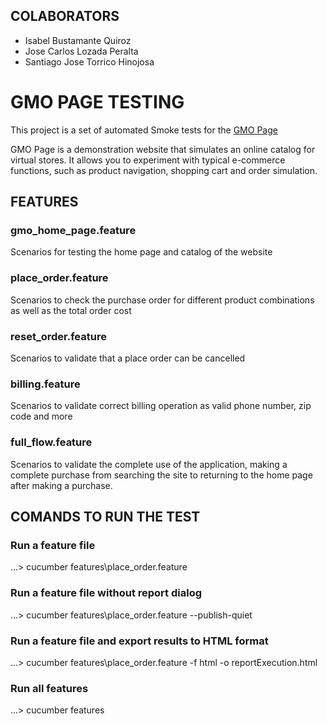 ## COLABORATORS
* Isabel Bustamante Quiroz
* Jose Carlos Lozada Peralta
* Santiago Jose Torrico Hinojosa 

# GMO PAGE TESTING
This project is a set of automated Smoke tests for the <a href=https://demo.borland.com/gmopost/>GMO Page</a>

GMO Page is a demonstration website that simulates an online catalog for virtual stores. It allows you to experiment with typical e-commerce functions, such as product navigation, shopping cart and order simulation.
## FEATURES
### gmo_home_page.feature
Scenarios for testing the home page and catalog of the website

### place_order.feature
Scenarios to check the purchase order for different product combinations as well as the total order cost
### reset_order.feature
Scenarios to validate that a place order can be cancelled
### billing.feature
Scenarios to validate correct billing operation as valid phone number, zip code and more
### full_flow.feature
Scenarios to validate the complete use of the application, making a complete purchase from searching the site to returning to the home page after making a purchase.

## COMANDS TO RUN THE TEST
### Run a feature file
...> cucumber features\place_order.feature

### Run a feature file without report dialog
...> cucumber features\place_order.feature
 --publish-quiet

### Run a feature file and export results to HTML format
...> cucumber features\place_order.feature
 -f html -o reportExecution.html

### Run all features
...> cucumber features

